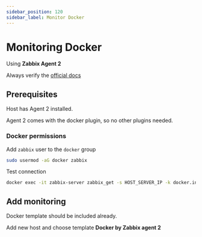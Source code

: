 ```yaml
---
sidebar_position: 120
sidebar_label: Monitor Docker
---
```


# Monitoring Docker

Using **Zabbix Agent 2**

Always verify the [official docs](https://www.zabbix.com/documentation)

## Prerequisites

Host has Agent 2 installed.

Agent 2 comes with the docker plugin, so no other plugins needed.

### Docker permissions

Add `zabbix` user to the `docker` group

```bash
sudo usermod -aG docker zabbix
```

Test connection

```bash
docker exec -it zabbix-server zabbix_get -s HOST_SERVER_IP -k docker.info
```

## Add monitoring

Docker template should be included already.

Add new host and choose template **Docker by Zabbix agent 2**
